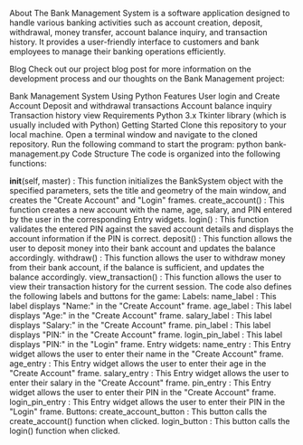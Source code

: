 About
The Bank Management System is a software application designed to handle various banking activities such as account creation, deposit, withdrawal, money transfer, account balance inquiry, and transaction history. It provides a user-friendly interface to customers and bank employees to manage their banking operations efficiently.

Blog
Check out our project blog post for more information on the development process and our thoughts on the Bank Management project:

Bank Management System Using Python
Features
User login and Create Account
Deposit and withdrawal transactions
Account balance inquiry
Transaction history view
Requirements
Python 3.x
Tkinter library (which is usually included with Python)
Getting Started
Clone this repository to your local machine.
Open a terminal window and navigate to the cloned repository.
Run the following command to start the program: python bank-management.py
Code Structure
The code is organized into the following functions:

__init__(self, master) : This function initializes the BankSystem object with the specified parameters, sets the title and geometry of the main window, and creates the "Create Account" and "Login" frames.
create_account() : This function creates a new account with the name, age, salary, and PIN entered by the user in the corresponding Entry widgets.
login() : This function validates the entered PIN against the saved account details and displays the account information if the PIN is correct.
deposit() : This function allows the user to deposit money into their bank account and updates the balance accordingly.
withdraw() : This function allows the user to withdraw money from their bank account, if the balance is sufficient, and updates the balance accordingly.
view_transaction() : This function allows the user to view their transaction history for the current session.
The code also defines the following labels and buttons for the game:
Labels:
name_label : This label displays "Name:" in the "Create Account" frame.
age_label : This label displays "Age:" in the "Create Account" frame.
salary_label : This label displays "Salary:" in the "Create Account" frame.
pin_label : This label displays "PIN:" in the "Create Account" frame.
login_pin_label : This label displays "PIN:" in the "Login" frame.
Entry widgets:
name_entry : This Entry widget allows the user to enter their name in the "Create Account" frame.
age_entry : This Entry widget allows the user to enter their age in the "Create Account" frame.
salary_entry : This Entry widget allows the user to enter their salary in the "Create Account" frame.
pin_entry : This Entry widget allows the user to enter their PIN in the "Create Account" frame.
login_pin_entry : This Entry widget allows the user to enter their PIN in the "Login" frame.
Buttons:
create_account_button : This button calls the create_account() function when clicked.
login_button : This button calls the login() function when clicked.
